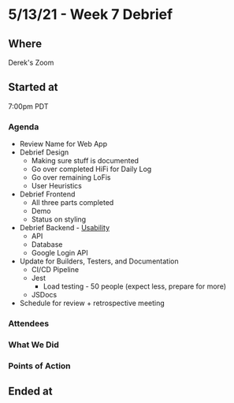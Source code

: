 # 5/13/21 - Week 7 Debrief

## Where
Derek's Zoom

## Started at
7:00pm PDT

### Agenda
- Review Name for Web App
- Debrief Design
  - Making sure stuff is documented
  - Go over completed HiFi for Daily Log
  - Go over remaining LoFis
  - User Heuristics
- Debrief Frontend
  - All three parts completed
  - Demo
  - Status on styling
- Debrief Backend - [Usability](usabilityhub.com)
  - API
  - Database
  - Google Login API
- Update for Builders, Testers, and Documentation
  - CI/CD Pipeline
  - Jest
    - Load testing - 50 people (expect less, prepare for more)
  - JSDocs
- Schedule for review + retrospective meeting

### Attendees

### What We Did

### Points of Action

## Ended at
